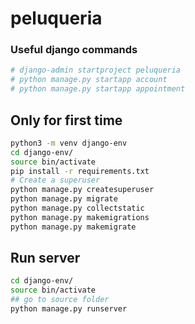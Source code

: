 # peluqueria

### Useful django commands
```bash
# django-admin startproject peluqueria
# python manage.py startapp account
# python manage.py startapp appointment
```

## Only for first time

```bash
python3 -m venv django-env
cd django-env/
source bin/activate
pip install -r requirements.txt
# Create a superuser
python manage.py createsuperuser
python manage.py migrate
python manage.py collectstatic
python manage.py makemigrations
python manage.py makemigrate
```



## Run server
```bash
cd django-env/
source bin/activate
## go to source folder
python manage.py runserver
```
